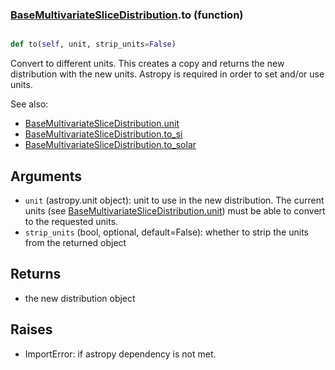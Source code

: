 ### [BaseMultivariateSliceDistribution](BaseMultivariateSliceDistribution.md).to (function)


```py

def to(self, unit, strip_units=False)

```



Convert to different units.  This creates a copy and returns the
new distribution with the new units.  Astropy is required in order to
set and/or use units.

See also:

* [BaseMultivariateSliceDistribution.unit](BaseMultivariateSliceDistribution.unit.md)
* [BaseMultivariateSliceDistribution.to_si](BaseMultivariateSliceDistribution.to_si.md)
* [BaseMultivariateSliceDistribution.to_solar](BaseMultivariateSliceDistribution.to_solar.md)

Arguments
------------
* `unit` (astropy.unit object): unit to use in the new distribution.
    The current units (see [BaseMultivariateSliceDistribution.unit](BaseMultivariateSliceDistribution.unit.md)) must be able to
    convert to the requested units.
* `strip_units` (bool, optional, default=False): whether to strip the
    units from the returned object

Returns
------------
* the new distribution object

Raises
-----------
* ImportError: if astropy dependency is not met.

